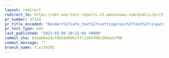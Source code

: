 ```yaml
---
layout: redirect
redirect_to: https://a8c-woo-test-reports.s3.amazonaws.com/public/pr/37154/e2e/index.html
pr_number: 37154
pr_title_encoded: "Render+%27safe_text%27+settings+as+%27text%27+inputs"
pr_test_type: e2e
last_published: "2023-03-09 20:21:04 +0000"
commit_sha: 63aa66a1dcf8dcb4895cffc11b4760c369e2e708
commit_message: ""
branch_name: fix/34391
---
```

